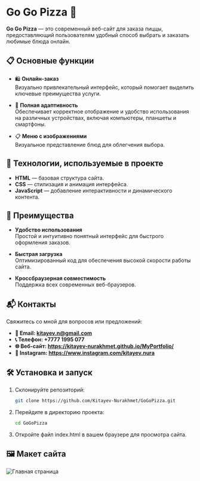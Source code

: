 # Go Go Pizza 🍕

**Go Go Pizza** — это современный веб-сайт для заказа пиццы, предоставляющий пользователям удобный способ выбрать и заказать любимые блюда онлайн.

## 📋 Основные функции

- 🛍️ **Онлайн-заказ**  
  Визуально привлекательный интерфейс, который помогает выделить ключевые преимущества услуги.

- 📱 **Полная адаптивность**  
  Обеспечивает корректное отображение и удобство использования на различных устройствах, включая компьютеры, планшеты и смартфоны.

- 📋 **Меню с изображениями**  
  Визуальное представление блюд для облегчения выбора.

## 🚀 Технологии, используемые в проекте

- **HTML** — базовая структура сайта.
- **CSS** — стилизация и анимация интерфейса.
- **JavaScript** — добавление интерактивности и динамического контента.

## 🌟 Преимущества

- **Удобство использования**  
  Простой и интуитивно понятный интерфейс для быстрого оформления заказов.

- **Быстрая загрузка**  
  Оптимизированный код для обеспечения высокой скорости работы сайта.

- **Кроссбраузерная совместимость**  
  Поддержка всех современных веб-браузеров.

## 📬 Контакты
Свяжитесь со мной для вопросов или предложений:
- **📧 Email: kitayev.n@gmail.com**  
- **📞 Телефон: +7777 1995 077**
- **🌐 Веб-сайт: https://kitayev-nurakhmet.github.io/MyPortfolio/**
- **📸 Instagram: https://www.instagram.com/kitayev.nura**

## 🛠 Установка и запуск

1. Склонируйте репозиторий:  
   ```bash
   git clone https://github.com/Kitayev-Nurakhmet/GoGoPizza.git
2. Перейдите в директорию проекта:
      ```bash
      cd GoGoPizza
3. Откройте файл index.html в вашем браузере для просмотра сайта.

## 🖼️ Макет сайта
![Главная страница](https://github.com/Kitayev-Nurakhmet/GoGoPizza/blob/main/img/GoGo-Pizza.png)


